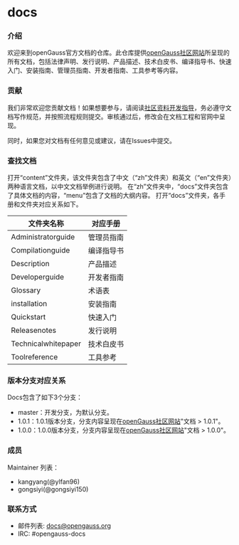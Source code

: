 # docs



### 介绍

欢迎来到openGauss官方文档的仓库。此仓库提供[openGauss社区网站](https://opengauss.org/zh)所呈现的所有文档，包括法律声明、发行说明、产品描述、技术白皮书、编译指导书、快速入门、安装指南、管理员指南、开发者指南、工具参考等内容。

### 贡献

我们非常欢迎您贡献文档！如果想要参与，请阅读[社区资料开发指导]([https://gitee.com/opengauss/docs/wikis/%E6%8B%89%E5%8F%96%E4%B8%AA%E4%BA%BA%E5%88%86%E6%94%AF?sort_id=2783599](https://gitee.com/opengauss/docs/wikis/拉取个人分支?sort_id=2783599))，务必遵守文档写作规范，并按照流程规则提交。审核通过后，修改会在文档工程和官网中呈现。

同时，如果您对文档有任何意见或建议，请在Issues中提交。

### 查找文档

打开“content”文件夹，该文件夹包含了中文（“zh”文件夹）和英文（“en”文件夹）两种语言文档，以中文文档举例进行说明。 在“zh”文件夹中，“docs”文件夹包含了具体文档的内容，“menu”包含了文档的大纲内容。
打开“docs”文件夹，各手册和文件夹对应关系如下。

| 文件夹名称          | 对应手册   |
| ---------------- | ---------- |
| Administratorguide  | 管理员指南 |
| Compilationguide    | 编译指导书 |
| Description         | 产品描述   |
| Developerguide      | 开发者指南 |
| Glossary            | 术语表     |
| installation        | 安装指南   |
| Quickstart          | 快速入门   |
| Releasenotes        | 发行说明   |
| Technicalwhitepaper | 技术白皮书 |
| Toolreference       | 工具参考   |

### 版本分支对应关系

Docs包含了如下3个分支：

- master：开发分支，为默认分支。
- 1.0.1：1.0.1版本分支，分支内容呈现在[openGauss社区网站](https://opengauss.org/zh)"文档 > 1.0.1"。
- 1.0.0：1.0.0版本分支，分支内容呈现在[openGauss社区网站](https://opengauss.org/zh)"文档 > 1.0.0"。

### 成员

Maintainer 列表：

- kangyang(@ylfan96)
- gongsiyi(@gongsiyi150)

### 联系方式

- 邮件列表: [docs@opengauss.org](https://mailweb.opengauss.org/postorius/lists/docs.opengauss.org/)
- IRC: #opengauss-docs

